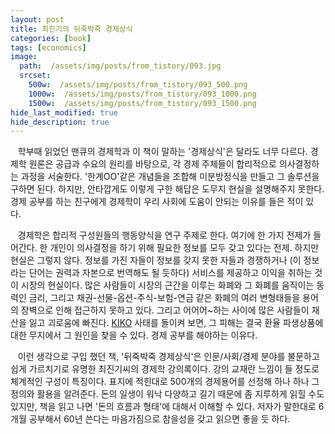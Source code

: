 ```yaml
---
layout: post
title: 최진기의 뒤죽박죽 경제상식
categories: [book]
tags: [economics]
image:
  path:  /assets/img/posts/from_tistory/093.jpg
  srcset:
    500w:  /assets/img/posts/from_tistory/093_500.png
    1000w:  /assets/img/posts/from_tistory/093_1000.png
    1500w:  /assets/img/posts/from_tistory/093_1500.png
hide_last_modified: true
hide_description: true
---
```



  


  


   학부때 읽었던 맨큐의 경제학과 이 책이 말하는 '경제상식'은 달라도 너무 다르다. 경제학 원론은 공급과 수요의 원리를 바탕으로, 각 경제 주체들이 합리적으로 의사결정하는 과정을 서술한다. '한계OO'같은 개념들을 조합해 미분방정식을 만들고 그 솔루션을 구하면 된다. 하지만, 안타깝게도 이렇게 구한 해답은 도무지 현실을 설명해주지 못한다. 경제 공부를 하는 친구에게 경제학이 우리 사회에 도움이 안되는 이유를 들은 적이 있다. 

  


   경제학은 합리적 구성원들의 행동양식을 연구 주제로 한다. 여기에 한 가지 전제가 들어간다. 한 개인이 의사결정을 하기 위해 필요한 정보를 모두 갖고 있다는 전제. 하지만 현실은 그렇지 않다. 정보를 가진 자들이 정보를 갖지 못한 자들과 경쟁하거나 (이 정보라는 단어는 권력과 자본으로 번역해도 될 듯하다) 서비스를 제공하고 이익을 취하는 것이 시장의 현실이다. 많은 사람들이 시장의 근간을 이루는 화폐와 그 화폐를 움직이는 동력인 금리, 그리고 채권-선물-옵션-주식-보험-연금 같은 화폐의 여러 변형태들을 용어의 장벽으로 인해 접근하지 못하고 있다. 그리고 어어어~하는 사이에 많은 사람들이 재산을 잃고 괴로움에 빠진다. [KIKO](https://namu.wiki/w/KIKO) 사태를 돌이켜 보면, 그 피해는 결국 환율 파생상품에 대한 무지에서 그 원인을 찾을 수 있다. 경제 공부를 해야하는 이유다.

  


   이런 생각으로 구입 했던 책, '뒤죽박죽 경제상식'은 인문/사회/경제 분야를 불문하고 쉽게 가르치기로 유명한 최진기씨의 경제학 강의록이다. 강의 교재란 느낌이 들 정도로 체계적인 구성이 특징이다. 표지에 적힌대로 500개의 경제용어를 선정해 하나 하나 그 정의와 활용을 알려준다. 돈의 일생이 워낙 다양하고 길기 때문에 좀 지루하게 읽힐 수도 있지만, 책을 읽고 나면 '돈의 흐름과 형태'에 대해서 이해할 수 있다. 저자가 말한대로 6개월 공부해서 60년 쓴다는 마음가짐으로 참을성을 갖고 읽으면 좋을 듯 하다.

  


